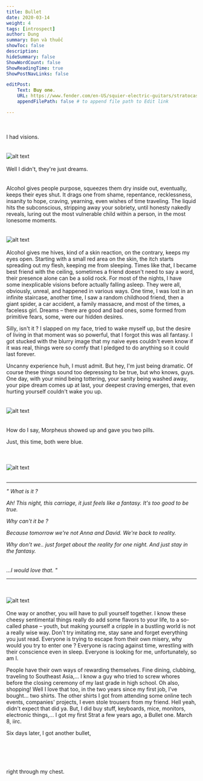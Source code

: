 ```yaml
---
title: Bullet
date: 2020-03-14
weight: 4
tags: [introspect]
author: Dung
summary: Đạn và thuốc
showToc: false
description: 
hideSummary: false
ShowWordCount: false
ShowReadingTime: true
ShowPostNavLinks: false

editPost:
    Text: 𝐁𝐮𝐲 𝐨𝐧𝐞.
    URL: https://www.fender.com/en-US/squier-electric-guitars/stratocaster/bullet-stratocaster-ht-hss/0371005532.html
    appendFilePath: false # to append file path to Edit link

---
```

\
\
I had visions.
\
\
\
![alt text](ceil.png)
\
\
Well I didn't, they're just dreams.
\
\
\
Alcohol gives people purpose, squeezes them dry inside out, eventually, keeps their eyes shut. It drags one from shame, repentance, recklessness, insanity to hope, craving, yearning, even wishes of time traveling. The liquid hits the subconscious, stripping away your sobriety, until honesty nakedly reveals, luring out the most vulnerable child within a person, in the most lonesome moments. 
\
\
\
![alt text](vodka.png)
\
\
Alcohol gives me hives, kind of a skin reaction, on the contrary, keeps my eyes open. Starting with a small red area on the skin, the itch starts spreading out my flesh, keeping me from sleeping. Times like that, I became best friend with the ceiling, sometimes a friend doesn't need to say a word, their presence alone can be a solid rock. For most of the nights, I have some inexplicable visions before actually falling asleep. They were all, obviously, unreal, and happened in various ways. One time, I was lost in an infinite staircase, another time, I saw a random childhood friend, then a giant spider, a car accident, a family massacre, and most of the times, a faceless girl. Dreams – there are good and bad ones, some formed from primitive fears, some, were our hidden desires.

Silly, isn't it ? I slapped on my face, tried to wake myself up, but the desire of living in that moment was so powerful, that I forgot this was all fantasy. I got stucked with the blurry image that my naive eyes couldn't even know if it was real, things were so comfy that I pledged to do anything so it could last forever. 

Uncanny experience huh, I must admit. But hey, I'm just being dramatic. Of course these things sound too depressing to be true, but who knows, guys. One day, with your mind being tottering, your sanity being washed away, your pipe dream comes up at last, your deepest craving emerges, that even hurting yourself couldn't wake you up.
\
\
\
![alt text](light.png)
\
\
\
How do I say, Morpheus showed up and gave you two pills.

Just, this time, both were blue.
\
\
\
\
![alt text](areca.png)
\
​
___________________

*" What is it ?*

*Ah! This night, this carriage, it just feels like a fantasy. It's too good to be true.*

*Why can't it be ?*

*Because tomorrow we're not Anna and David. We're back to reality.*

*Why don't we.. just forget about the reality for one night. And just stay in the fantasy.*
\
\
\
*...I would love that. "*
​
___________________
\
\
![alt text](peephole.png)
\
\
One way or another, you will have to pull yourself together. I know these cheesy sentimental things really do add some flavors to your life, to a so-called phase – youth, but making yourself a cripple in a bustling world is not a really wise way. Don't try imitating me, stay sane and forget everything you just read. Everyone is trying to escape from their own misery, why would you try to enter one ? Everyone is racing against time, wrestling with their conscience even in sleep. Everyone is looking for me, unfortunately, so am I.

People have their own ways of rewarding themselves. Fine dining, clubbing, traveling to Southeast Asia,... I know a guy who tried to screw whores before the closing ceremony of my last grade in high school. Oh also, shopping! Well I love that too, in the two years since my first job, I’ve bought... two shirts. The other shirts I got from attending some online tech events, companies' projects, I even stole trousers from my friend. Hell yeah, didn't expect that did ya. But, I did buy stuff, keyboards, mice, monitors, electronic things,... I got my first Strat a few years ago, a Bullet one. March 8, iirc. 

Six days later, I got another bullet,
\
\
\
\
\
\
right through my chest.​
\
\
\
​
